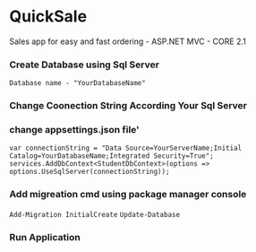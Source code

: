 # QuickSale
Sales app for easy and fast ordering - ASP.NET MVC - CORE 2.1


### Create Database using Sql Server 

```Database name - "YourDatabaseName"```

### Change Coonection String According Your Sql Server

### change appsettings.json file'

```var connectionString = "Data Source=YourServerName;Initial Catalog=YourDatabaseName;Integrated Security=True";```
```services.AddDbContext<StudentDbContext>(options => options.UseSqlServer(connectionString));```

### Add migreation cmd using package manager console 

```Add-Migration InitialCreate```
```Update-Database```

### Run Application 